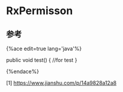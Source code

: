 # RxPermisson

## 参考

{%ace edit=true lang='java'%}

public void test() {
  //for test
}

{%endace%}

[1] https://www.jianshu.com/p/14a9828a12a8